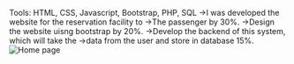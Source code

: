 Tools: HTML, CSS, Javascript, Bootstrap, PHP, SQL
->I was developed the website for the reservation facility to
->The passenger by 30%.
->Design the website uisng bootstrap by 20%.
->Develop the backend of this system, which will take the
->data from the user and store in database 15%.
![Home page](https://github.com/user-attachments/assets/1aa567d5-5355-49e5-97b5-27eac36e3033)

